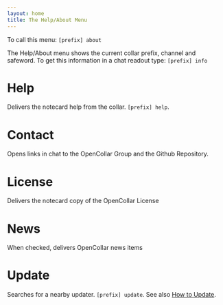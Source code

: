 ```yaml
---
layout: home
title: The Help/About Menu
---
```


To call this menu: `[prefix] about`  

The Help/About menu shows the current collar prefix, channel and safeword. To get this information in a chat readout type: `[prefix] info`  

# Help
Delivers the notecard help from the collar.  `[prefix] help`.
# Contact
Opens links in chat to the OpenCollar Group and the Github Repository.  
# License
Delivers the notecard copy of the OpenCollar License
# News
When checked, delivers OpenCollar news items  
# Update  
Searches for a nearby updater. `[prefix] update`.  See also [How to Update](/docs/How-To-Update-Your-OpenCollar). 




